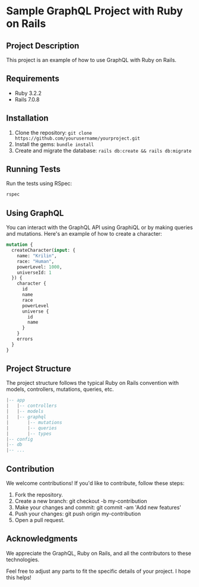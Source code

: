 # Sample GraphQL Project with Ruby on Rails

## Project Description
This project is an example of how to use GraphQL with Ruby on Rails.

## Requirements
- Ruby 3.2.2
- Rails 7.0.8

## Installation
1. Clone the repository: `git clone https://github.com/yourusername/yourproject.git`
2. Install the gems: `bundle install`
3. Create and migrate the database: `rails db:create && rails db:migrate`

## Running Tests
Run the tests using RSpec:
```bash
rspec
```

## Using GraphQL
You can interact with the GraphQL API using GraphiQL or by making queries and mutations. Here's an example of how to create a character:
```graphql
mutation {
  createCharacter(input: {
    name: "Krilin",
    race: "Human",
    powerLevel: 1000,
    universeId: 1
  }) {
    character {
      id
      name
      race
      powerLevel
      universe {
        id
        name
      }
    }
    errors
  }
}
```

## Project Structure
The project structure follows the typical Ruby on Rails convention with models, controllers, mutations, queries, etc.
```lua
|-- app
|   |-- controllers
|   |-- models
|   |-- graphql
|       |-- mutations
|       |-- queries
|       |-- types
|-- config
|-- db
|-- ...
```
## Contribution
We welcome contributions! If you'd like to contribute, follow these steps:

1. Fork the repository.
2. Create a new branch: git checkout -b my-contribution
3. Make your changes and commit: git commit -am 'Add new features'
4. Push your changes: git push origin my-contribution
5. Open a pull request.

## Acknowledgments

We appreciate the GraphQL, Ruby on Rails, and all the contributors to these technologies.

Feel free to adjust any parts to fit the specific details of your project. I hope this helps!